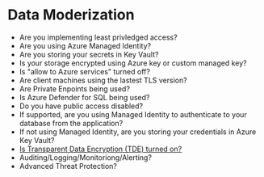 # Data Moderization

* Are you implementing least privledged access?
* Are you using Azure Managed Identity?
* Are you storing your secrets in Key Vault?
* Is your storage encrypted using Azure key or custom managed key?
* Is "allow to Azure services" turned off?
* Are client machines using the lastest TLS version?
* Are Private Enpoints being used?
* Is Azure Defender for SQL being used?
* Do you have public access disabled?
* If supported, are you using Managed Identity to authenticate to your database from the application? 
* If not using Managed Identity, are you storing your credentials in Azure Key Vault? 
* [Is Transparent Data Encryption (TDE) turned on?](https://docs.microsoft.com/en-us/azure/postgresql/concepts-data-encryption-postgresql)
* Auditing/Logging/Monitoriong/Alerting?
* Advanced Threat Protection?
